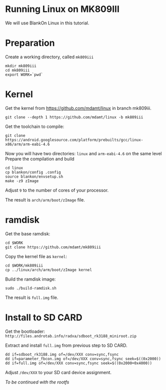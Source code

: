 Running Linux on MK809III
=========================

We will use BlankOn Linux in this tutorial.

Preparation
===========
Create a working directory, called `mk809iii`
```
mkdir mk809iii
cd mk809iii
export WORK=`pwd`
```


Kernel
======

Get the kernel from https://github.com/mdamt/linux in branch mk809iii.
```
git clone --depth 1 https://github.com/mdamt/linux -b mk809iii
```

Get the toolchain to compile:
```
git clone https://android.googlesource.com/platform/prebuilts/gcc/linux-x86/arm/arm-eabi-4.6
```

Now you will have two directories: `linux` and `arm-eabi-4.6` on the same level
Prepare the compilation and build
```
cd linux
cp blankon/config .config
source blankon/envsetup.sh
make -z9 zImage
```

Adjust `9` to the number of cores of your processor.

The result is `arch/arm/boot/zImage` file.

ramdisk
=======

Get the base ramdisk:
```
cd $WORK
git clone https://github.com/mdamt/mk809iii

```

Copy the kernel file as `kernel`:
```
cd $WORK/mk809iii
cp ../linux/arch/arm/boot/zImage kernel
```

Build the ramdisk image:
```
sudo ./build-ramdisk.sh
```

The result is `full.img` file.

Install to SD CARD
==================

Get the bootloader: `http://files.androtab.info/radxa/sdboot_rk3188_miniroot.zip`

Extract and install `full.img` from previous step to SD CARD.
```
dd if=sdboot_rk3188.img of=/dev/XXX conv=sync,fsync
dd if=parameter_fbcon.img of=/dev/XXX conv=sync,fsync seek=$((0x2000))
dd if=full.img of=/dev/XXX conv=sync,fsync seek=$((0x2000+0x4000))
```

Adjust `/dev/XXX` to your SD card device assignment.

*To be continued with the rootfs*

